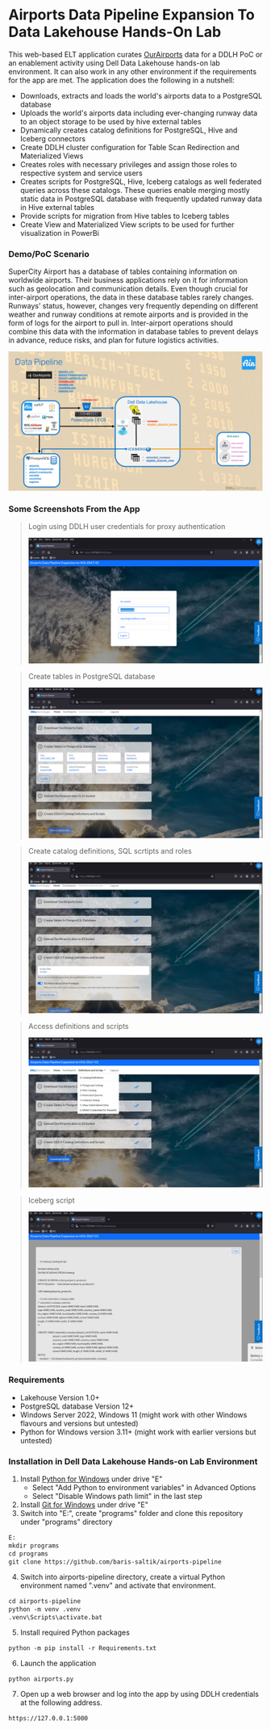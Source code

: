 # Airports Data Pipeline Expansion To Data Lakehouse Hands-On Lab

This web-based ELT application curates [OurAirports](https://ourairports.com/data/) data for a DDLH PoC or an enablement activity using Dell Data Lakehouse hands-on lab environment. It can also work in any other environment if the requirements for the app are met. The application does the following in a nutshell:

- Downloads, extracts and loads the world's airports  data to a PostgreSQL database
- Uploads the world's airports data including ever-changing runway data to an object storage to be used by hive external tables
- Dynamically creates catalog definitions for PostgreSQL, Hive and Iceberg connectors
- Create DDLH cluster configuration for Table Scan Redirection and Materialized Views
- Creates roles with necessary privileges and assign those roles to respective system and service users
- Creates scripts for PostgreSQL, Hive, Iceberg catalogs as well federated queries across these catalogs. These queries enable merging mostly static data in PostgreSQL database with frequently updated runway data in Hive external tables
- Provide scripts for migration from Hive tables to Iceberg tables 
- Create View and Materialized View scripts to be used for further visualization in PowerBi

### Demo/PoC Scenario

SuperCity Airport has a database of tables containing information on worldwide airports. Their business applications rely on it for information such as geolocation and communication details. Even though crucial for inter-airport operations, the data in these database tables rarely changes. Runways’ status, however, changes very frequently depending on different weather and runway conditions at remote airports and is provided in the form of logs for the airport to pull in. Inter-airport operations should combine this data with the information in database tables to prevent delays in advance, reduce risks, and plan for future logistics activities.

![Scneario](/site/static/pic/data-pipeline.png)

### Some Screenshots From the App

> Login using DDLH user credentials for proxy authentication
>
> ![Login](/site/static/pic/airports-pipeline-login.png)

> Create tables in PostgreSQL database
>
> ![Create tables](/site/static/pic/airports-pipeline-create-tables.png)  

> Create catalog definitions, SQL scrtipts and roles
>
> ![Definitions](/site/static/pic/airports-pipeline-definitions.png)  

> Access definitions and scripts
>
> ![Scripts](/site/static/pic/airports-pipeline-scripts.png)

> Iceberg script
>
> ![Scripts](/site/static/pic/airports-pipeline-iceberg-catalog-script.png)

### Requirements
- Lakehouse Version 1.0+
- PostgreSQL database Version 12+
- Windows Server 2022, Windows 11 (might work with other Windows flavours and versions but untested)
- Python for Windows version 3.11+ (might work with earlier versions but untested)

### Installation in Dell Data Lakehouse Hands-on Lab Environment

1. Install [Python for Windows](https://www.python.org/downloads) under drive "E"
   - Select "Add Python to environment variables" in Advanced Options
   - Select "Disable Windows path limit" in the last step
2. Install [Git for Windows](https://git-scm.com/download/win) under drive "E"
3. Switch into "E:", create "programs" folder and clone this repository under "programs" directory
```console
E:  
mkdir programs  
cd programs  
git clone https://github.com/baris-saltik/airports-pipeline  
```
4. Switch into airports-pipeline directory, create a virtual Python environment named ".venv" and activate that environment.
```console
cd airports-pipeline  
python -m venv .venv  
.venv\Scripts\activate.bat  
```
5. Install required Python packages
```console
python -m pip install -r Requirements.txt
```
6. Launch the application
```console
python airports.py
```
7. Open up a web browser and log into the app by using DDLH credentials at the following address.
```console
https://127.0.0.1:5000
```